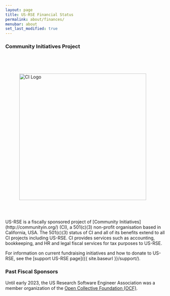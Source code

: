 ```yaml
---
layout: page
title: US-RSE Financial Status
permalink: about/finances/
menubar: about
set_last_modified: true
---
```


### Community Initiatives Project

<img src="{{ site.baseurl }}/assets/img/ci-secondary-600.png" alt="CI Logo" style="padding:60px; float:right; width:400px;">
US-RSE is a fiscally sponsored project of [Community Initiatives](http://communityin.org/) (CI), a 501(c)(3) non-profit organisation based in California, USA. The 501(c)(3) status of CI and all of its benefits extend to all CI projects including US-RSE. 
CI provides services such as accounting, bookkeeping, and HR and legal fiscal services for tax purposes to US-RSE. 



For information on current fundraising initiatives and how to donate to US-RSE, see the [support US-RSE page]({{ site.baseurl }}/support/).

### Past Fiscal Sponsors

Until early 2023, the US Research Software Engineer Association was a member organization of the [Open Collective Foundation (OCF)](https://opencollective.com/foundation). 

